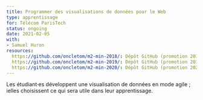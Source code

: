 ```yaml
---
title: Programmer des visualisations de données pour le Web
type: apprentissage
for: Télécom ParisTech
status: ongoing
date: 2021-02-05
with:
- Samuel Huron
resources:
  https://github.com/oncletom/m2-min-2018/: Dépôt GitHub (promotion 2018/2019)
  https://github.com/oncletom/m2-min-2019/: Dépôt GitHub (promotion 2019/2020)
  https://github.com/oncletom/m2-min-2020/: Dépôt GitHub (promotion 2020/2021)
---
```


Les étudiant·es développent une visualisation de données en mode agile ;
ielles choisissent ce qui sera utile dans leur apprentissage.

<!--more-->
